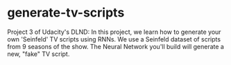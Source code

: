 # generate-tv-scripts
Project 3 of Udacity's DLND: In this project, we learn how to generate your own 'Seinfeld' TV scripts using RNNs. We use a Seinfeld dataset of scripts from 9 seasons of the show. The Neural Network you'll build will generate a new, "fake" TV script.
